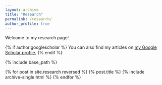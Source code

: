 ```yaml
---
layout: archive
title: "Research"
permalink: /research/
author_profile: true
---
```


Welcome to my research page!

{% if author.googlescholar %}
  You can also find my articles on <u><a href="{{author.googlescholar}}">my Google Scholar profile</a>.</u>
{% endif %}

{% include base_path %}

{% for post in site.research reversed %}
  {% post.title %}
  {% include archive-single.html %}
{% endfor %}
